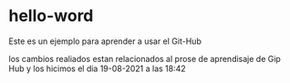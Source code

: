 # hello-word
Este es un ejemplo para aprender a usar el Git-Hub

los cambios realiados estan relacionados al prose de aprendisaje de Gip Hub y los hicimos el dia 19-08-2021 a las 18:42
